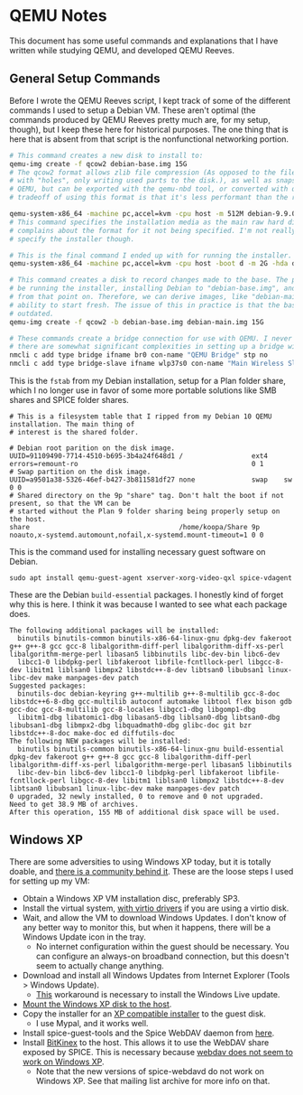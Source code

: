 # QEMU Notes
This document has some useful commands and explanations that I have written while studying QEMU, and developed QEMU Reeves.

## General Setup Commands
Before I wrote the QEMU Reeves script, I kept track of some of the different commands I used to setup a Debian VM. These aren't optimal (the commands produced by QEMU Reeves pretty much are, for my setup, though), but I keep these here for historical purposes. The one thing that is here that is absent from that script is the nonfunctional networking portion.
```sh
# This command creates a new disk to install to:
qemu-img create -f qcow2 debian-base.img 15G
# The qcow2 format allows zlib file compression (As opposed to the file "compression" of a raw disk
# with "holes", only writing used parts to the disk.), as well as snapshots. It's the format for
# QEMU, but can be exported with the qemu-nbd tool, or converted with qemu-img convert. The
# tradeoff of using this format is that it's less performant than the raw disk image.

qemu-system-x86_64 -machine pc,accel=kvm -cpu host -m 512M debian-9.9.0-amd64-xfce-CD-1.iso --enable-kvm
# This command specifies the installation media as the main raw hard disk image, but QEMU always
# complains about the format for it not being specified. I'm not really sure how I would
# specify the installer though.

# This is the final command I ended up with for running the installer.
qemu-system-x86_64 -machine pc,accel=kvm -cpu host -boot d -m 2G -hda debian-base.img -cdrom debian-9.9.0-amd64-xfce-CD-1.iso --enable-kvm

# This command creates a disk to record changes made to the base. The potential use for this would
# be running the installer, installing Debian to "debian-base.img", and not writing to that image
# from that point on. Therefore, we can derive images, like "debian-main.img", and still have the
# ability to start fresh. The issue of this in practice is that the base image becomes quickly
# outdated.
qemu-img create -f qcow2 -b debian-base.img debian-main.img 15G

# These commands create a bridge connection for use with QEMU. I never got this working, because
# there are somewhat significant complexities in setting up a bridge with a wireless connection.
nmcli c add type bridge ifname br0 con-name "QEMU Bridge" stp no
nmcli c add type bridge-slave ifname wlp37s0 con-name "Main Wireless Slave" master br0
```
This is the `fstab` from my Debian installation, setup for a Plan folder share, which I no longer use in favor of some more portable solutions like SMB shares and SPICE folder shares.
```
# This is a filesystem table that I ripped from my Debian 10 QEMU installation. The main thing of
# interest is the shared folder.

# Debian root parition on the disk image.
UUID=91109490-7714-4510-b695-3b4a24f648d1 /                 ext4    errors=remount-ro                                           0 1
# Swap partition on the disk image.
UUID=a9501a38-5326-46ef-b427-3b811581df27 none              swap    sw                                                          0 0
# Shared directory on the 9p "share" tag. Don't halt the boot if not present, so that the VM can be
# started without the Plan 9 folder sharing being properly setup on the host.
share                                     /home/koopa/Share 9p      noauto,x-systemd.automount,nofail,x-systemd.mount-timeout=1 0 0
```
This is the command used for installing necessary guest software on Debian.
```
sudo apt install qemu-guest-agent xserver-xorg-video-qxl spice-vdagent
```
These are the Debian `build-essential` packages. I honestly kind of forget why this is here. I think it was because I wanted to see what each package does.
```
The following additional packages will be installed:
  binutils binutils-common binutils-x86-64-linux-gnu dpkg-dev fakeroot g++ g++-8 gcc gcc-8 libalgorithm-diff-perl libalgorithm-diff-xs-perl libalgorithm-merge-perl libasan5 libbinutils libc-dev-bin libc6-dev
  libcc1-0 libdpkg-perl libfakeroot libfile-fcntllock-perl libgcc-8-dev libitm1 liblsan0 libmpx2 libstdc++-8-dev libtsan0 libubsan1 linux-libc-dev make manpages-dev patch
Suggested packages:
  binutils-doc debian-keyring g++-multilib g++-8-multilib gcc-8-doc libstdc++6-8-dbg gcc-multilib autoconf automake libtool flex bison gdb gcc-doc gcc-8-multilib gcc-8-locales libgcc1-dbg libgomp1-dbg
  libitm1-dbg libatomic1-dbg libasan5-dbg liblsan0-dbg libtsan0-dbg libubsan1-dbg libmpx2-dbg libquadmath0-dbg glibc-doc git bzr libstdc++-8-doc make-doc ed diffutils-doc
The following NEW packages will be installed:
  binutils binutils-common binutils-x86-64-linux-gnu build-essential dpkg-dev fakeroot g++ g++-8 gcc gcc-8 libalgorithm-diff-perl libalgorithm-diff-xs-perl libalgorithm-merge-perl libasan5 libbinutils
  libc-dev-bin libc6-dev libcc1-0 libdpkg-perl libfakeroot libfile-fcntllock-perl libgcc-8-dev libitm1 liblsan0 libmpx2 libstdc++-8-dev libtsan0 libubsan1 linux-libc-dev make manpages-dev patch
0 upgraded, 32 newly installed, 0 to remove and 0 not upgraded.
Need to get 38.9 MB of archives.
After this operation, 155 MB of additional disk space will be used.
```

## Windows XP
There are some adversities to using Windows XP today, but it is totally doable, and [there is a community behind it](https://xpforever.miraheze.org/). These are the loose steps I used for setting up my VM:
- Obtain a Windows XP VM installation disc, preferably SP3.
- Install the virtual system, [with virtio drivers](https://wiki.archlinux.org/index.php/QEMU#Preparing_a_Windows_guest) if you are using a virtio disk.
- Wait, and allow the VM to download Windows Updates. I don't know of any better way to monitor this, but when it happens, there will be a Windows Update icon in the tray.
  - No internet configuration within the guest should be necessary. You can configure an always-on broadband connection, but this doesn't seem to actually change anything.
- Download and install all Windows Updates from Internet Explorer (Tools > Windows Update).
  - [This](https://blog.dhampir.no/content/installing-windows-live-essentials-on-windows-xp-error-oncatalogresult-0x80190194) workaround is necessary to install the Windows Live update.
- [Mount the Windows XP disk to the host](https://wiki.archlinux.org/index.php/QEMU#Mounting_a_partition_from_a_qcow2_image).
- Copy the installer for an [XP compatible installer](https://xpforever.miraheze.org/wiki/Internet_Access) to the guest disk.
  - I use Mypal, and it works well.
- Install spice-guest-tools and the Spice WebDAV daemon from [here](https://www.spice-space.org/download.html).
- Install [BitKinex](http://www.bitkinex.com/) to the host. This allows it to use the WebDAV share exposed by SPICE. This is necessary because [webdav does not seem to work on Windows XP](https://lists.freedesktop.org/archives/spice-devel/2020-July/051780.html).
  - Note that the new versions of spice-webdavd do not work on Windows XP. See that mailing list archive for more info on that.
